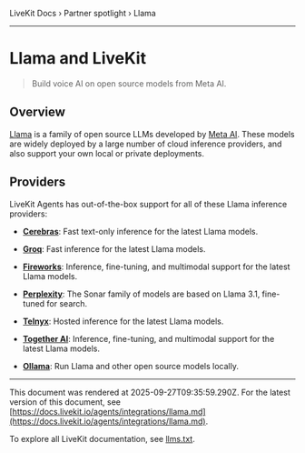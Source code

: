 LiveKit Docs › Partner spotlight › Llama

---

# Llama and LiveKit

> Build voice AI on open source models from Meta AI.

## Overview

[Llama](https://www.llama.com/) is a family of open source LLMs developed by [Meta AI](https://www.meta.ai/). These models are widely deployed by a large number of cloud inference providers, and also support your own local or private deployments.

## Providers

LiveKit Agents has out-of-the-box support for all of these Llama inference providers:

- **[Cerebras](https://docs.livekit.io/agents/integrations/llm/cerebras.md)**: Fast text-only inference for the latest Llama models.

- **[Groq](https://docs.livekit.io/agents/integrations/llm/groq.md)**: Fast inference for the latest Llama models.

- **[Fireworks](https://docs.livekit.io/agents/integrations/llm/fireworks.md)**: Inference, fine-tuning, and multimodal support for the latest Llama models.

- **[Perplexity](https://docs.livekit.io/agents/integrations/llm/perplexity.md)**: The Sonar family of models are based on Llama 3.1, fine-tuned for search.

- **[Telnyx](https://docs.livekit.io/agents/integrations/llm/telnyx.md)**: Hosted inference for the latest Llama models.

- **[Together AI](https://docs.livekit.io/agents/integrations/llm/together.md)**: Inference, fine-tuning, and multimodal support for the latest Llama models.

- **[Ollama](https://docs.livekit.io/agents/integrations/llm/ollama.md)**: Run Llama and other open source models locally.

---

This document was rendered at 2025-09-27T09:35:59.290Z.
For the latest version of this document, see [https://docs.livekit.io/agents/integrations/llama.md](https://docs.livekit.io/agents/integrations/llama.md).

To explore all LiveKit documentation, see [llms.txt](https://docs.livekit.io/llms.txt).